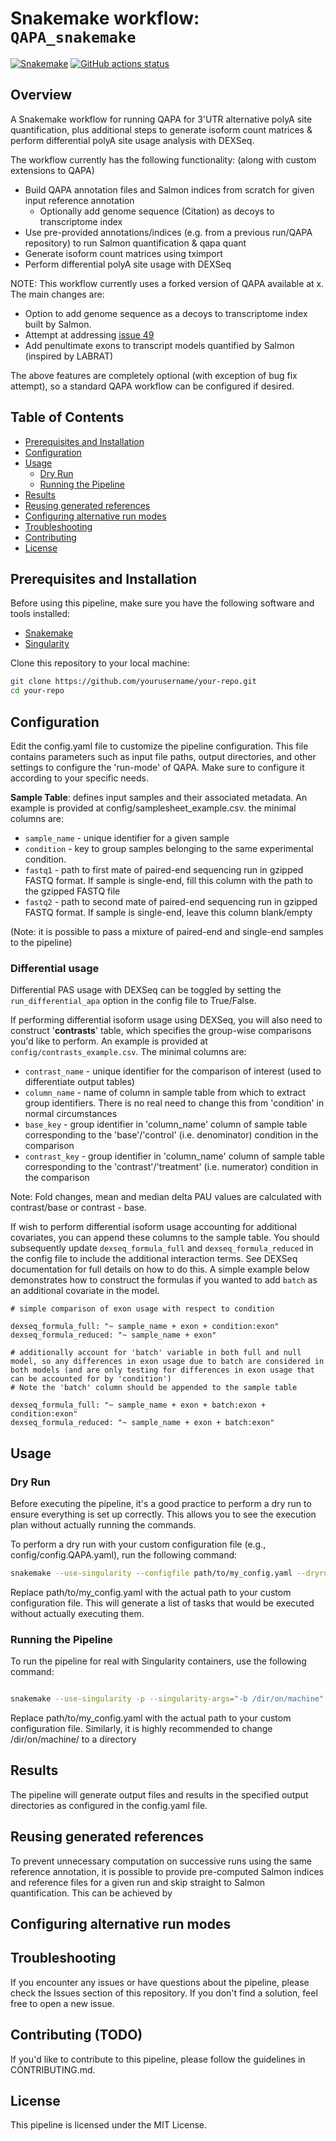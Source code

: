 # Snakemake workflow: `QAPA_snakemake`


[![Snakemake](https://img.shields.io/badge/snakemake-≥6.3.0-brightgreen.svg)](https://snakemake.github.io)
[![GitHub actions status](https://github.com/<owner>/<repo>/workflows/Tests/badge.svg?branch=main)](https://github.com/<owner>/<repo>/actions?query=branch%3Amain+workflow%3ATests)

## Overview

A Snakemake workflow for running QAPA for 3'UTR alternative polyA site quantification, plus additional steps to generate isoform count matrices & perform differential polyA site usage analysis with DEXSeq.

The workflow currently has the following functionality: (along with custom extensions to QAPA)

- Build QAPA annotation files and Salmon indices from scratch for given input reference annotation
  - Optionally add genome sequence (Citation) as decoys to transcriptome index
- Use pre-provided annotations/indices (e.g. from a previous run/QAPA repository) to run Salmon quantification & qapa quant
- Generate isoform count matrices using tximport
- Perform differential polyA site usage with DEXSeq

NOTE: This workflow currently uses a forked version of QAPA available at x. The main changes are:

- Option to add genome sequence as a decoys to transcriptome index built by Salmon.
- Attempt at addressing [issue 49](https://github.com/morrislab/qapa/issues/49)
- Add penultimate exons to transcript models quantified by Salmon (inspired by LABRAT)

The above features are completely optional (with exception of bug fix attempt), so a standard QAPA workflow can be configured if desired.

## Table of Contents

- [Prerequisites and Installation](#prerequisites-and-installation)
- [Configuration](#configuration)
- [Usage](#usage)
  - [Dry Run](#dry-run)
  - [Running the Pipeline](#running-the-pipeline)
- [Results](#results)
- [Reusing generated references](#reusing-generated-references)
- [Configuring alternative run modes](#configuring-alternative-run-modes)
- [Troubleshooting](#troubleshooting)
- [Contributing](#contributing)
- [License](#license)

## Prerequisites and Installation

Before using this pipeline, make sure you have the following software and tools installed:

- [Snakemake](https://snakemake.readthedocs.io/en/stable/getting_started/installation.html)
- [Singularity](https://docs.sylabs.io/guides/latest/user-guide/quick_start.html#quick-installation-steps)

Clone this repository to your local machine:

```bash
git clone https://github.com/yourusername/your-repo.git
cd your-repo
```

## Configuration

Edit the config.yaml file to customize the pipeline configuration. This file contains parameters such as input file paths, output directories, and other settings to configure the 'run-mode' of QAPA. Make sure to configure it according to your specific needs.

**Sample Table**: defines input samples and their associated metadata. An example is provided at config/samplesheet_example.csv. the minimal columns are:

- `sample_name` - unique identifier for a given sample
- `condition` - key to group samples belonging to the same experimental condition.
- `fastq1` - path to first mate of paired-end sequencing run in gzipped FASTQ format. If sample is single-end, fill this column with the path to the gzipped FASTQ file
- `fastq2` -  path to second mate of paired-end sequencing run in gzipped FASTQ format. If sample is single-end, leave this column blank/empty

(Note: it is possible to pass a mixture of paired-end and single-end samples to the pipeline)

### Differential usage

Differential PAS usage with DEXSeq can be toggled by setting the `run_differential_apa` option in the config file to True/False.

If performing differential isoform usage using DEXSeq, you will also need to construct '**contrasts**' table, which specifies the group-wise comparisons you'd like to perform. An example is provided at `config/contrasts_example.csv`. The minimal columns are:

- `contrast_name` - unique identifier for the comparison of interest (used to differentiate output tables)
- `column_name` - name of column in sample table from which to extract group identifiers. There is no real need to change this from 'condition' in normal circumstances
- `base_key` - group identifier in 'column_name' column of sample table corresponding to the 'base'/'control' (i.e. denominator) condition in the comparison
- `contrast_key` - group identifier in 'column_name' column of sample table corresponding to the 'contrast'/'treatment' (i.e. numerator) condition in the comparison

Note: Fold changes, mean and median delta PAU values are calculated with contrast/base or contrast - base.

If wish to perform differential isoform usage accounting for additional covariates, you can append these columns to the sample table. You should subsequently update `dexseq_formula_full` and `dexseq_formula_reduced` in the config file to include the additional interaction terms. See DEXSeq documentation for full details on how to do this. A simple example below demonstrates how to construct the formulas if you wanted to add `batch` as an additional covariate in the model.

```
# simple comparison of exon usage with respect to condition

dexseq_formula_full: "~ sample_name + exon + condition:exon"
dexseq_formula_reduced: "~ sample_name + exon"

# additionally account for 'batch' variable in both full and null model, so any differences in exon usage due to batch are considered in both models (and are only testing for differences in exon usage that can be accounted for by 'condition') 
# Note the 'batch' column should be appended to the sample table

dexseq_formula_full: "~ sample_name + exon + batch:exon + condition:exon"
dexseq_formula_reduced: "~ sample_name + exon + batch:exon"
```

## Usage

### Dry Run

Before executing the pipeline, it's a good practice to perform a dry run to ensure everything is set up correctly. This allows you to see the execution plan without actually running the commands.

To perform a dry run with your custom configuration file (e.g., config/config.QAPA.yaml), run the following command:

```bash
snakemake --use-singularity --configfile path/to/my_config.yaml --dryrun
```

Replace path/to/my_config.yaml with the actual path to your custom configuration file. This will generate a list of tasks that would be executed without actually executing them.

### Running the Pipeline

To run the pipeline for real with Singularity containers, use the following command:

```bash

snakemake --use-singularity -p --singularity-args="-b /dir/on/machine" --configfile path/to/my_config.yaml
```

Replace path/to/my_config.yaml with the actual path to your custom configuration file. Similarly, it is highly recommended to change /dir/on/machine/ to a directory 

## Results
The pipeline will generate output files and results in the specified output directories as configured in the config.yaml file.

## Reusing generated references

To prevent unnecessary computation on successive runs using the same reference annotation, it is possible to provide pre-computed Salmon indices and reference files for a given run and skip straight to Salmon quantification. This can be achieved by 


## Configuring alternative run modes

## Troubleshooting

If you encounter any issues or have questions about the pipeline, please check the Issues section of this repository. If you don't find a solution, feel free to open a new issue.

## Contributing (TODO)

If you'd like to contribute to this pipeline, please follow the guidelines in CONTRIBUTING.md.

## License
This pipeline is licensed under the MIT License.